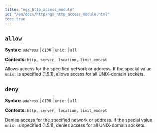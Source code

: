```yaml
---
title: "ngx_http_access_module"
id: "/en/docs/http/ngx_http_access_module.html"
toc: true
---
```


## `allow`

**Syntax:** *`address`* | *`CIDR`* | `unix:` | `all`

**Contexts:** `http, server, location, limit_except`

Allows access for the specified network or address.
If the special value `unix:` is specified (1.5.1),
allows access for all UNIX-domain sockets.

## `deny`

**Syntax:** *`address`* | *`CIDR`* | `unix:` | `all`

**Contexts:** `http, server, location, limit_except`

Denies access for the specified network or address.
If the special value `unix:` is specified (1.5.1),
denies access for all UNIX-domain sockets.


